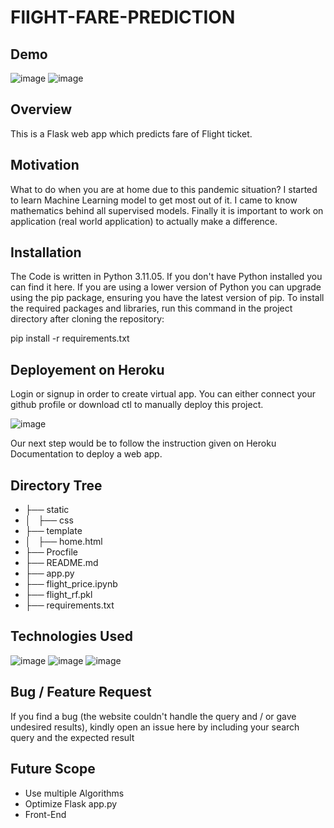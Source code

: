 # FlIGHT-FARE-PREDICTION

## Demo
![image](https://github.com/Dilip8898/Flight-Fare-Prediction/assets/140335996/e2260e60-c0b0-415d-b252-342147c97457)
![image](https://github.com/Dilip8898/Flight-Fare-Prediction/assets/140335996/61dbb9e0-7ce2-4a3c-9e63-0babf6e0ad61)

## Overview
This is a Flask web app which predicts fare of Flight ticket.

## Motivation
What to do when you are at home due to this pandemic situation? I started to learn Machine Learning model to get most out of it. I came to know mathematics behind all supervised models. Finally it is important to work on application (real world application) to actually make a difference.

## Installation
The Code is written in Python 3.11.05. If you don't have Python installed you can find it here. If you are using a lower version of Python you can upgrade using the pip package, ensuring you have the latest version of pip. To install the required packages and libraries, run this command in the project directory after cloning the repository:

pip install -r requirements.txt

## Deployement on Heroku
Login or signup in order to create virtual app. You can either connect your github profile or download ctl to manually deploy this project.

![image](https://github.com/Dilip8898/Flight-Fare-Prediction/assets/140335996/e57f8d2e-ed21-405e-a33e-8d7d8abebd05)

Our next step would be to follow the instruction given on Heroku Documentation to deploy a web app.

## Directory Tree
- ├── static 
- │   ├── css
- ├── template
- │   ├── home.html
- ├── Procfile
- ├── README.md
- ├── app.py
- ├── flight_price.ipynb
- ├── flight_rf.pkl
- ├── requirements.txt

## Technologies Used
![image](https://github.com/Dilip8898/Flight-Fare-Prediction/assets/140335996/be06682b-8b63-43dc-a63b-147dacfd9336) ![image](https://github.com/Dilip8898/Flight-Fare-Prediction/assets/140335996/95025e20-3393-4d4b-8fbe-7a34356b9346) ![image](https://github.com/Dilip8898/Flight-Fare-Prediction/assets/140335996/7bbe514d-63ab-4c3a-b5bf-c4b1e08f2982)

## Bug / Feature Request
If you find a bug (the website couldn't handle the query and / or gave undesired results), kindly open an issue here by including your search query and the expected result

## Future Scope
- Use multiple Algorithms
- Optimize Flask app.py
- Front-End



